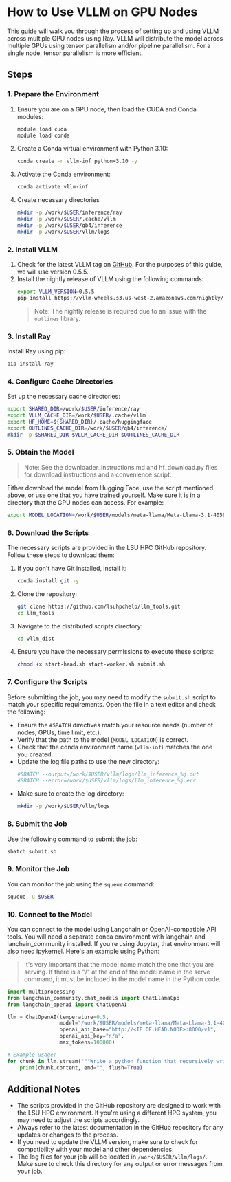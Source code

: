 # How to Use VLLM on GPU Nodes
This guide will walk you through the process of setting up and using VLLM across multiple GPU nodes using Ray. VLLM will distribute the model across multiple GPUs using tensor parallelism and/or pipeline parallelism. For a single node, tensor parallelism is more efficient.

## Steps

### 1. Prepare the Environment
1. Ensure you are on a GPU node, then load the CUDA and Conda modules:
   ```bash
   module load cuda
   module load conda
   ```
2. Create a Conda virtual environment with Python 3.10:
   ```bash
   conda create -n vllm-inf python=3.10 -y
   ```
3. Activate the Conda environment:
   ```bash
   conda activate vllm-inf
   ```
4. Create necessary directories
   ```bash
   mkdir -p /work/$USER/inference/ray
   mkdir -p /work/$USER/.cache/vllm
   mkdir -p /work/$USER/qb4/inference
   mkdir -p /work/$USER/vllm/logs
   ```

### 2. Install VLLM
1. Check for the latest VLLM tag on [GitHub](https://github.com/vllm-project/vllm). For the purposes of this guide, we will use version 0.5.5.
2. Install the nightly release of VLLM using the following commands:
   ```bash
   export VLLM_VERSION=0.5.5
   pip install https://vllm-wheels.s3.us-west-2.amazonaws.com/nightly/vllm-${VLLM_VERSION}-cp38-abi3-manylinux1_x86_64.whl
   ```
   > Note: The nightly release is required due to an issue with the `outlines` library.

### 3. Install Ray
Install Ray using pip:
```bash
pip install ray
```

### 4. Configure Cache Directories
Set up the necessary cache directories:
```bash
export SHARED_DIR=/work/$USER/inference/ray
export VLLM_CACHE_DIR=/work/$USER/.cache/vllm
export HF_HOME=${SHARED_DIR}/.cache/huggingface
export OUTLINES_CACHE_DIR=/work/$USER/qb4/inference/
mkdir -p $SHARED_DIR $VLLM_CACHE_DIR $OUTLINES_CACHE_DIR
```

### 5. Obtain the Model

> Note: See the downloader_instructions.md and hf_download.py files for download instructions and a convenience script.

Either download the model from Hugging Face, use the script mentioned above, or use one that you have trained yourself. Make sure it is in a directory that the GPU nodes can access. For example:
```bash
export MODEL_LOCATION=/work/$USER/models/meta-llama/Meta-Llama-3.1-405B-Instruct
```

### 6. Download the Scripts
The necessary scripts are provided in the LSU HPC GitHub repository. Follow these steps to download them:

1. If you don't have Git installed, install it:
   ```bash
   conda install git -y
   ```

2. Clone the repository:
   ```bash
   git clone https://github.com/lsuhpchelp/llm_tools.git
   cd llm_tools
   ```

3. Navigate to the distributed scripts directory:
   ```bash
   cd vllm_dist
   ```

4. Ensure you have the necessary permissions to execute these scripts:
   ```bash
   chmod +x start-head.sh start-worker.sh submit.sh
   ```

### 7. Configure the Scripts
Before submitting the job, you may need to modify the `submit.sh` script to match your specific requirements. Open the file in a text editor and check the following:

- Ensure the `#SBATCH` directives match your resource needs (number of nodes, GPUs, time limit, etc.).
- Verify that the path to the model (`MODEL_LOCATION`) is correct.
- Check that the conda environment name (`vllm-inf`) matches the one you created.
- Update the log file paths to use the new directory:
  ```bash
  #SBATCH --output=/work/$USER/vllm/logs/llm_inference_%j.out
  #SBATCH --error=/work/$USER/vllm/logs/llm_inference_%j.err
  ```
- Make sure to create the log directory:
  ```bash
  mkdir -p /work/$USER/vllm/logs
  ```

### 8. Submit the Job
Use the following command to submit the job:
```bash
sbatch submit.sh
```

### 9. Monitor the Job
You can monitor the job using the `squeue` command:
```bash
squeue -u $USER
```

### 10. Connect to the Model
You can connect to the model using Langchain or OpenAI-compatible API tools. You will need a separate conda environment with langchain and lanchain_community installed. If you're using Jupyter, that environment will also need ipykernel. Here's an example using Python:

> It's very important that the model name match the one that you are serving. If there is a "/" at the end of the model name in the serve command, it must be included in the model name in the Python code.

```python
import multiprocessing
from langchain_community.chat_models import ChatLlamaCpp
from langchain_openai import ChatOpenAI

llm = ChatOpenAI(temperature=0.5,
                 model="/work/$USER/models/meta-llama/Meta-Llama-3.1-405B-Instruct", 
                 openai_api_base="http://<IP.OF.HEAD.NODE>:8000/v1", 
                 openai_api_key="n/a",
                 max_tokens=100000)

# Example usage:
for chunk in llm.stream("""Write a python function that recursively writes new python functions."""):
    print(chunk.content, end="", flush=True)
```



## Additional Notes
- The scripts provided in the GitHub repository are designed to work with the LSU HPC environment. If you're using a different HPC system, you may need to adjust the scripts accordingly.
- Always refer to the latest documentation in the GitHub repository for any updates or changes to the process.
- If you need to update the VLLM version, make sure to check for compatibility with your model and other dependencies.
- The log files for your job will be located in `/work/$USER/vllm/logs/`. Make sure to check this directory for any output or error messages from your job.
